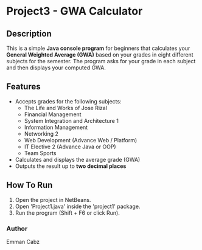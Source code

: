 # Project3 - GWA Calculator

## Description

This is a simple **Java console program** for beginners that calculates your **General Weighted Average (GWA)** based on your grades in eight different subjects for the semester. The program asks for your grade in each subject and then displays your computed GWA.

## Features

- Accepts grades for the following subjects:
  - The Life and Works of Jose Rizal
  - Financial Management
  - System Integration and Architecture 1
  - Information Management
  - Networking 2
  - Web Development (Advance Web / Platform)
  - IT Elective 2 (Advance Java or OOP)
  - Team Sports
- Calculates and displays the average grade (GWA)
- Outputs the result up to **two decimal places**

## How To Run
1. Open the project in NetBeans.
2. Open 'Project1.java' inside the 'project1' package.
3. Run the program (Shift + F6 or click Run).

### Author
Emman Cabz
